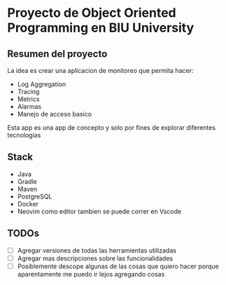 # Proyecto de Object Oriented Programming en BIU University

## Resumen del proyecto

La idea es crear una aplicacion de monitoreo que permita hacer:

- Log Aggregation
- Tracing
- Metrics
- Alarmas
- Manejo de acceso basico

Esta app es una app de concepto y solo por fines de explorar diferentes tecnologias

## Stack

- Java
- Gradle
- Maven
- PostgreSQL
- Docker
- Neovim como editor tambien se puede correr en Vscode

## TODOs

- [ ] Agregar versiones de todas las herramientas utilizadas
- [ ] Agregar mas descripciones sobre las funcionalidades
- [ ] Posiblemente descope algunas de las cosas que quiero hacer porque aparentamente me puedo ir lejos agregando cosas
